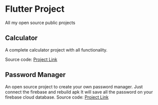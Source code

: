 # Flutter Project
All my open source public projects

## Calculator
A complete calculator project with all functionality.

Source code: [Project Link](https://github.com/Iamsdt/flutter_calculator)

## Password Manager
An open source project to create your own password manager. Just connect the firebase and rebuild apk
It will save all the password on your firebase cloud database.
Source code: [Project Link](https://github.com/Iamsdt/password_manager)
